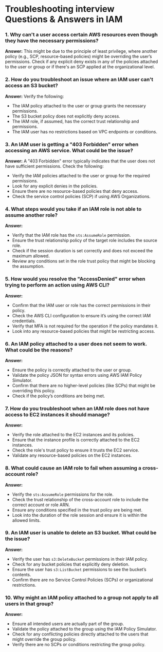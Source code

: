 # Troubleshooting interview Questions & Answers in IAM

### 1. **Why can't a user access certain AWS resources even though they have the necessary permissions?**
   **Answer:**
   This might be due to the principle of least privilege, where another policy (e.g., SCP, resource-based policies) might be overriding the user’s permissions. Check if any explicit deny exists in any of the policies attached to the user or group or if there's an SCP applied at the organizational level.

### 2. **How do you troubleshoot an issue where an IAM user can't access an S3 bucket?**
   **Answer:**
   Verify the following:
   - The IAM policy attached to the user or group grants the necessary permissions.
   - The S3 bucket policy does not explicitly deny access.
   - The IAM role, if assumed, has the correct trust relationship and permissions.
   - The IAM user has no restrictions based on VPC endpoints or conditions.

### 3. **An IAM user is getting a "403 Forbidden" error when accessing an AWS service. What could be the issue?**
   **Answer:**
   A "403 Forbidden" error typically indicates that the user does not have sufficient permissions. Check the following:
   - Verify the IAM policies attached to the user or group for the required permissions.
   - Look for any explicit denies in the policies.
   - Ensure there are no resource-based policies that deny access.
   - Check the service control policies (SCP) if using AWS Organizations.

### 4. **What steps would you take if an IAM role is not able to assume another role?**
   **Answer:**
   - Verify that the IAM role has the `sts:AssumeRole` permission.
   - Ensure the trust relationship policy of the target role includes the source role.
   - Check if the session duration is set correctly and does not exceed the maximum allowed.
   - Review any conditions set in the role trust policy that might be blocking the assumption.

### 5. **How would you resolve the "AccessDenied" error when trying to perform an action using AWS CLI?**
   **Answer:**
   - Confirm that the IAM user or role has the correct permissions in their policy.
   - Check the AWS CLI configuration to ensure it’s using the correct IAM credentials.
   - Verify that MFA is not required for the operation if the policy mandates it.
   - Look into any resource-based policies that might be restricting access.

### 6. **An IAM policy attached to a user does not seem to work. What could be the reasons?**
   **Answer:**
   - Ensure the policy is correctly attached to the user or group.
   - Validate the policy JSON for syntax errors using AWS IAM Policy Simulator.
   - Confirm that there are no higher-level policies (like SCPs) that might be overriding this policy.
   - Check if the policy’s conditions are being met.

### 7. **How do you troubleshoot when an IAM role does not have access to EC2 instances it should manage?**
   **Answer:**
   - Verify the role attached to the EC2 instances and its policies.
   - Ensure that the instance profile is correctly attached to the EC2 instances.
   - Check the role's trust policy to ensure it trusts the EC2 service.
   - Validate any resource-based policies on the EC2 instances.

### 8. **What could cause an IAM role to fail when assuming a cross-account role?**
   **Answer:**
   - Verify the `sts:AssumeRole` permissions for the role.
   - Check the trust relationship of the cross-account role to include the correct account or role ARN.
   - Ensure any conditions specified in the trust policy are being met.
   - Look into the duration of the role session and ensure it is within the allowed limits.

### 9. **An IAM user is unable to delete an S3 bucket. What could be the issue?**
   **Answer:**
   - Verify the user has `s3:DeleteBucket` permissions in their IAM policy.
   - Check for any bucket policies that explicitly deny deletion.
   - Ensure the user has `s3:ListBucket` permissions to see the bucket’s contents.
   - Confirm there are no Service Control Policies (SCPs) or organizational restrictions.

### 10. **Why might an IAM policy attached to a group not apply to all users in that group?**
   **Answer:**
   - Ensure all intended users are actually part of the group.
   - Validate the policy attached to the group using the IAM Policy Simulator.
   - Check for any conflicting policies directly attached to the users that might override the group policy.
   - Verify there are no SCPs or conditions restricting the group policy.

